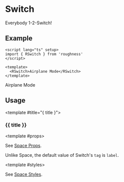 <script lang="ts" setup>
import { RDetails, RSpace, RSwitch, RTable } from 'roughness'
</script>

# Switch

Everybody 1-2-Switch!

## Example

<RDetails>
  <template #summary>Show Code</template>

```vue
<script lang="ts" setup>
import { RSwitch } from 'roughness'
</script>

<template>
  <RSwitch>Airplane Mode</RSwitch>
</template>
```

</RDetails>

<RSwitch>Airplane Mode</RSwitch>

## Usage

<RUsage file="src/switch/index.vue">

  <template #title="{ title }">

  ### {{ title }}

  </template>

  <template #props>

  <RProp name="...">

  See [Space Props](/components/space#props).

  Unlike Space, the default value of Switch's `tag` is `label`.

  </RProp>

  </template>

  <template #styles>

  <RStyle name="...">

  See [Space Styles](/components/space#styles).

  </RStyle>

  </template>

</RUsage>
